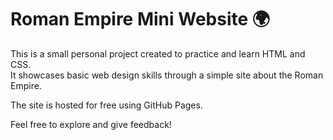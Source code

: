 # Roman Empire Mini Website 🌍

This is a small personal project created to practice and learn HTML and CSS.  
It showcases basic web design skills through a simple site about the Roman Empire.

The site is hosted for free using GitHub Pages.

Feel free to explore and give feedback!
